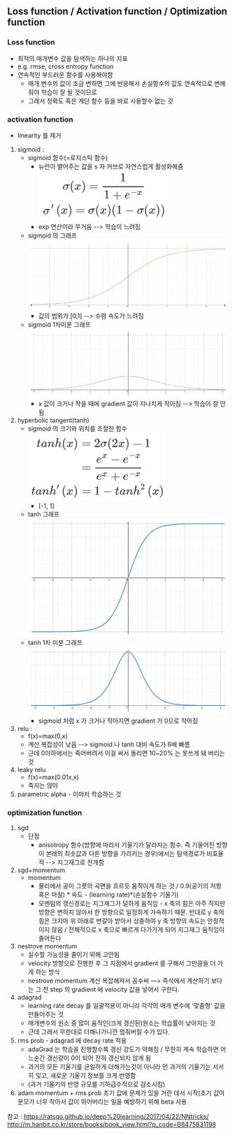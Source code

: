## Loss function / Activation function / Optimization function
### Loss function
- 최적의 매개변수 값을 탐색하는 하나의 지표
- e.g. rmse, cross entropy function
- 연속적인 부드러운 함수를 사용해야함
	- 매개 변수의 값이 조금 변하면 그에 반응해서 손실함수의 값도 연속적으로 변해줘야 학습이 잘 될 것이므로
	- 그래서 정확도 혹은 계단 함수 등을 바로 사용할수 없는 것

### activation function
* linearity 를 제거
1. sigmoid : 
	* sigmoid 함수(=로지스틱 함수)
		* 뉴런이 뱉어주는 값을 s 자 커브로 자연스럽게 활성화해줌
	![sigmoid](images/2_1.PNG "sigmoid")
		* exp 연산이라 무거움 --> 학습이 느려짐
	* sigmoid 의 그래프
	![sigmoid](images/2_2.PNG "sigmoid")
		* 값의 범위가 [0,1] --> 수렴 속도가 느려짐
	* sigmoid 1차미분 그래프
	![sigmoid](images/2_3.PNG "sigmoid")
		* x 값이 크거나 작을 때에 gradient 값이 지나치게 작아짐 --> 학습이 잘 안됨
2. hyperbolic tangent(tanh)
	* sigmoid 의 크기와 위치를 조절한 함수
	![tanh](images/2_4.PNG "tanh")
		* [-1, 1]
	* tanh 그래프
	![tanh](images/2_5.PNG "tanh")
	* tanh 1차 미분 그래프
	![tanh](images/2_6.PNG "tanh")
		* sigmoid 처럼 x 가 크거나 작아지면 gradient 가 0으로 작아짐
3. relu : 
	* f(x)=max(0,x)
	* 계산 복잡성이 낮음 --> sigmoid 나 tanh 대비 속도가 6배 빠름
	* 근데 0이하에서는 죽어버려서 이걸 써서 돌리면 10~20% 는 못쓰게 돼 버리는 것
3. leaky relu
	* f(x)=max(0.01x,x)
	* 죽지는 않아
4. parametric alpha - 이마저 학습하는 것


### optimization function
1. sgd
	- 단점
		* anisotropy 함수(방향에 따라서 기울기가 달라지는 함수. 즉 기울어진 방향이 본래의 최솟값과 다른 방향을 가리키는 경우)에서는 탐색경로가 비효율적 --> 지그재그로 전개함
2. sgd+momentum
	- momentum
		* 물리에서 공이 그릇의 곡면을 흐르듯 움직이게 하는 것 / 0.9(공기의 저항 혹은 마찰) \* 속도 - (learning rate)\*(손실함수 기울기)
		* 모멘텀의 갱신경로는 지그재그가 덜하게 움직임 - x 축의 힘은 아주 작지만 방향은 변하지 않아서 한 방향으로 일정하게 가속하기 때문. 반대로 y 축의 힘은 크지마 위 아래로 번갈아 받아서 상충하여 y 축 방향의 속도는 안정적이지 않음 / 전체적으로 x 축으로 빠르게 다가가게 되어 지그재그 움직임이 줄어든다
3. nestrove momentum
	* 실수할 가능성을 줄이기 위해 고안됨
	* velocity 방향으로 진행한 후 그 지점에서 gradient 를 구해서 그만큼을 더 가게 하는 방식
	* nestrove momentum 계산 복잡해져서 꼼수써 —> 즉석에서 계산하기 보다는 그 전 step 의 gradient 에 velocity 값을 넣어서 구한다.
4. adagrad
	* learning rate decay 를 일괄적용이 아니라 각각의 매개 변수에 '맞춤형' 값을 만들어주는 것
	* 매개변수의 원소 중 많이 움직인(크게 갱신된)원소는 학습률이 낮아지는 것
	* 근데 그래서 무한대로 더해나가니깐 멈춰버릴 수가 있다.
5. rms prob - adagrad 에 decay rate 적용
	* adaGrad 는 학습을 진행할수록 갱신 강도가 약해짐 / 무한히 계속 학습하면 어느순간 갱신량이 0이 되어 전혀 갱신되지 않게 됨
	* 과거의 모든 기울기를 균일하게 더해가는것이 아니라 먼 과거의 기울기는 서서히 잊고, 새로운 기울기 정보를 크게 반영함
	* (과거 기울기의 반영 규모를 기하급수적으로 감소시킴)
6. adam
	momentum + rms prob
	초기 값에 문제가 있을 거란 데서 시작(초기 값이 분모가 너무 작아서 값이 뛰어버리는 일을 예방하기 위해 beta 사용


참고 : https://ratsgo.github.io/deep%20learning/2017/04/22/NNtricks/
http://m.hanbit.co.kr/store/books/book_view.html?p_code=B8475831198
